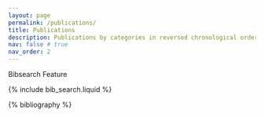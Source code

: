 ```yaml
---
layout: page
permalink: /publications/
title: Publications
description: Publications by categories in reversed chronological order. generated by jekyll-scholar.
nav: false # true
nav_order: 2
---
```


<!-- _pages/publications.md -->

Bibsearch Feature

{% include bib_search.liquid %}

<div class="publications">

{% bibliography %}

</div>
